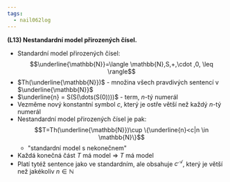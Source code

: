 ```yaml
---
tags:
  - nail062log
---
```

**(L13) Nestandardní model přirozených čísel.**
- Standardní model přirozených čísel: $$\underline{\mathbb{N}}=\langle \mathbb{N},S,+,\cdot ,0, \leq \rangle$$
- $Th(\underline{\mathbb{N}})$ - množina všech pravdivých sentencí v $\underline{\mathbb{N}}$
- $\underline{n} = S(S(\dots(S(0))))$ - term, $n$-tý numerál
- Vezměme nový konstantní symbol $c$, který je ostře větší než každý $n$-tý numerál
- Nestandardní model přirozených čísel je pak:$$T=Th(\underline{\mathbb{N}})\cup \{\underline{n}<c|n \in \mathbb{N}\}$$
	- "standardní model s nekonečnem"
- Každá konečná část $T$ má model => $T$ má model
- Platí tytéž sentence jako ve standardním, ale obsahuje $c^\mathcal{A}$, který je větší než jakékoliv $n \in \mathbb{N}$